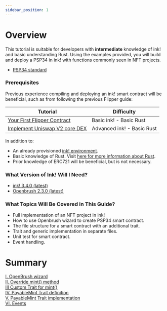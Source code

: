 ```yaml
---
sidebar_position: 1
---
```


# Overview

This tutorial is suitable for developers with **intermediate** knowledge of ink! and basic understanding Rust. Using the examples provided, you will build and deploy a PSP34 in ink! with functions commonly seen in NFT projects.
- [PSP34 standard](https://github.com/w3f/PSPs/blob/master/PSPs/psp-34.md)

### Prerequisites

Previous experience compiling and deploying an ink! smart contract will be beneficial, such as from following the previous Flipper guide:

| Tutorial                                                                   | Difficulty                     |
|----------------------------------------------------------------------------|--------------------------------|
| [Your First Flipper Contract](../flipper-contract/flipper-contract.md)              | Basic ink! -  Basic Rust       | 
| [Implement Uniswap V2 core DEX](../dex/dex.md) | Advanced ink! - Basic Rust |         

In addition to:
- An already provisioned [ink! environment](/docs/build/environment/ink_environment.md).
- Basic knowledge of Rust. Visit [here for more information about Rust](https://www.rust-lang.org/learn).
- Prior knowledge of ERC721 will be beneficial, but is not necessary.

### What Version of Ink! Will I Need?
- [ink! 3.4.0 (latest)](https://github.com/paritytech/ink/tree/v3.4.0)   
- [Openbrush 2.3.0 (latest)](https://github.com/Supercolony-net/openbrush-contracts/tree/v2.3.0)

### What Topics Will Be Covered in This Guide?
- Full implementation of an NFT project in ink!
- How to use Openbrush wizard to create PSP34 smart contract.
- The file structure for a smart contract with an additional trait.
- Trait and generic implementation in separate files.
- Unit test for smart contract.
- Event handling.

# Summary
[I. OpenBrush wizard](./Wizard/wizard.md)   
[II. Override mint() method](./Override/override.md)   
[III Custom Trait for mint()](./CustomTrait/customtrait.md)   
[IV. PayableMint Trait definition](./PayableMintTrait/payableminttrait.md)   
[V. PayableMint Trait implementation](./PayableMintImpl/payablemintimpl.md)   
[VI. Events](./Events/events.md)   